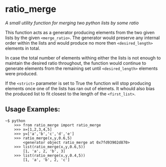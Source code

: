 # ratio_merge
*A small utility function for merging two python lists by some ratio*

This function acts as a generator producing elements from the two given lists by the given `<merge_ratio>`.
The generator would preserve any internal order within the lists and would produce no more then 
`<desired_length>` elements in total.

In case the total number of elements withing either the lists is not enough to maintain the desired ratio
throughout, the function would continue to generate elements from the remaining set until `<desired_length>` 
elements were produced.

If the `<strict>` parameter is set to True the function will stop producing elements once one of the lists has
ran out of elemets. It whould also bias the produced list to fit closest to the length of the `<first_list>`.

## Usage Examples:
```
~$ python
	>>> from ratio_merge import ratio_merge
	>>> x=[1,2,3,4,5]
	>>> y=['a','b','c','d','e']
	>>> ratio_merge(x,y,0.6,5)
		<generator object ratio_merge at 0x7fd93902d870>
	>>> list(ratio_merge(x,y,0.6,5))
		[1, 'a', 2, 'b', 3]
	>>> list(ratio_merge(x,y,0.4,5))
		[1, 'a', 'b', 2, 'c']
```
